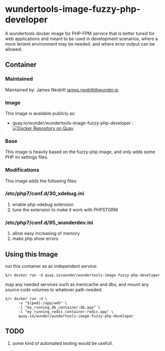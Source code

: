 # wundertools-image-fuzzy-php-developer

A wundertools docker image for PHP-FPM service that is better tuned for web applications
and meant to be used in development scenarios, where a more lenient environment may be 
needed. and where error output can be allowed.

## Container

### Maintained

Maintained by: James Nesbitt <james.nesbitt@wunder.io>

### Image

This image is available publicly as:

- quay.io/wunder/wundertools-image-fuzzy-php-developer : [![Docker Repository on Quay](https://quay.io/repository/wunder/wundertools-image-fuzzy-php-developer/status "Docker Repository on Quay")](https://quay.io/repository/wunder/wundertools-image-fuzzy-php-developer)

### Base

This image is heavily based on the fuzzy-php image, and only adds some
PHP ini settings files.

### Modifications

This image adds the following files:

### /etc/php7/conf.d/30_xdebug.ini

1. enable php-xdebug extension
2. tune the extension to make it work with PHPSTORM

### /etc/php7/conf.d/95_wunderdev.ini

1. allow easy increasing of memory
2. make php show errors

## Using this Image

run this container as an independent service:

```
$/> docker run -d quay.io/wunder/wundertools-image-fuzzy-php-developer
```

map any needed services such as memcache and dbs, and mount any source code volumes to whatever path needed:

```
$/> docker run -d \
      -v "$(pwd):/app/web" \
      -l "my_running_db_container:db.app" \
      -l "my_running_redis_container:redis.app" \
      quay.io/wunder/wundertools-image-fuzzy-php-developer
```

## TODO

1. some kind of automated testing would be usefull.
